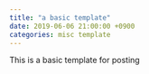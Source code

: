 ```yaml
---
title: "a basic template"
date: 2019-06-06 21:00:00 +0900
categories: misc template
---
```


This is a basic template for posting

